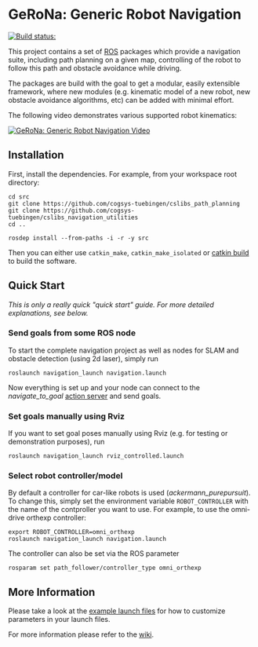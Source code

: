 # GeRoNa: Generic Robot Navigation

<p align="left">
  <a href="https://github.com/cogsys-tuebingen/gerona"><img alt="Build status: " src="https://github.com/cogsys-tuebingen/gerona/workflows/continuous_integration/badge.svg?branch=master"></a>
</p>

This project contains a set of [ROS](ros.org) packages which provide a navigation suite, including path planning on a given map, controlling of the robot to follow this path and obstacle avoidance while driving.

The packages are build with the goal to get a modular, easily extensible framework, where new modules (e.g. kinematic model of a new robot, new obstacle avoidance algorithms, etc) can be added with minimal effort.

The following video demonstrates various supported robot kinematics:

[![GeRoNa: Generic Robot Navigation Video](https://img.youtube.com/vi/Ppdi7dQ7Vzw/0.jpg)](https://www.youtube.com/watch?v=Ppdi7dQ7Vzw)

Installation
------------

First, install the dependencies. For example, from your workspace root directory:

    cd src
    git clone https://github.com/cogsys-tuebingen/cslibs_path_planning
    git clone https://github.com/cogsys-tuebingen/cslibs_navigation_utilities
    cd ..

    rosdep install --from-paths -i -r -y src

Then you can either use `catkin_make`, `catkin_make_isolated` or [catkin build](https://github.com/catkin/catkin_tools) to build the software.

Quick Start
-----------

_This is only a really quick "quick start" guide. For more detailed explanations, see below._

### Send goals from some ROS node
To start the complete navigation project as well as nodes for SLAM and obstacle detection (using 2d laser), simply run

    roslaunch navigation_launch navigation.launch

Now everything is set up and your node can connect to the _navigate_to_goal_ [action server](http://wiki.ros.org/actionlib) and send goals.

### Set goals manually using Rviz
If you want to set goal poses manually using Rviz (e.g. for testing or demonstration purposes), run

    roslaunch navigation_launch rviz_controlled.launch

### Select robot controller/model
By default a controller for car-like robots is used (_ackermann_purepursuit_). To change this, simply set the environment variable `ROBOT_CONTROLLER` with the name of the contproller you want to use.
For example, to use the omni-drive orthexp controller:

    export ROBOT_CONTROLLER=omni_orthexp
    roslaunch navigation_launch navigation.launch

The controller can also be set via the ROS parameter

    rosparam set path_follower/controller_type omni_orthexp



More Information
----------------

Please take a look at the [example launch files](gerona_examples) for how to customize parameters in your launch files.

For more information please refer to the [wiki](https://github.com/cogsys-tuebingen/gerona/wiki).

